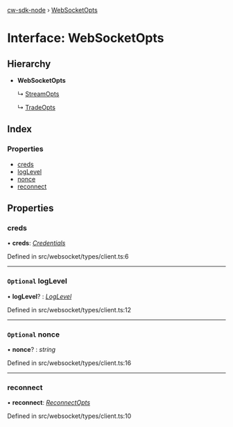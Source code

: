[cw-sdk-node](../README.md) › [WebSocketOpts](websocketopts.md)

# Interface: WebSocketOpts

## Hierarchy

* **WebSocketOpts**

  ↳ [StreamOpts](streamopts.md)

  ↳ [TradeOpts](tradeopts.md)

## Index

### Properties

* [creds](websocketopts.md#creds)
* [logLevel](websocketopts.md#optional-loglevel)
* [nonce](websocketopts.md#optional-nonce)
* [reconnect](websocketopts.md#reconnect)

## Properties

###  creds

• **creds**: *[Credentials](credentials.md)*

Defined in src/websocket/types/client.ts:6

___

### `Optional` logLevel

• **logLevel**? : *[LogLevel](../README.md#loglevel)*

Defined in src/websocket/types/client.ts:12

___

### `Optional` nonce

• **nonce**? : *string*

Defined in src/websocket/types/client.ts:16

___

###  reconnect

• **reconnect**: *[ReconnectOpts](reconnectopts.md)*

Defined in src/websocket/types/client.ts:10
